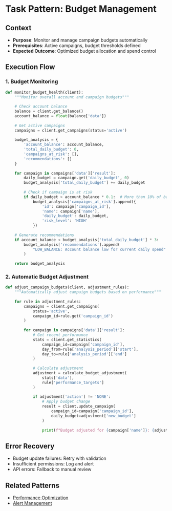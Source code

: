 # Task Pattern: Budget Management

## Context
- **Purpose**: Monitor and manage campaign budgets automatically
- **Prerequisites**: Active campaigns, budget thresholds defined
- **Expected Outcome**: Optimized budget allocation and spend control

## Execution Flow

### 1. Budget Monitoring

```python
def monitor_budget_health(client):
    """Monitor overall account and campaign budgets"""
    
    # Check account balance
    balance = client.get_balance()
    account_balance = float(balance['data'])
    
    # Get active campaigns
    campaigns = client.get_campaigns(status='active')
    
    budget_analysis = {
        'account_balance': account_balance,
        'total_daily_budget': 0,
        'campaigns_at_risk': [],
        'recommendations': []
    }
    
    for campaign in campaigns['data']['result']:
        daily_budget = campaign.get('daily_budget', 0)
        budget_analysis['total_daily_budget'] += daily_budget
        
        # Check if campaign is at risk
        if daily_budget > account_balance * 0.1:  # More than 10% of balance
            budget_analysis['campaigns_at_risk'].append({
                'id': campaign['campaign_id'],
                'name': campaign['name'],
                'daily_budget': daily_budget,
                'risk_level': 'HIGH'
            })
    
    # Generate recommendations
    if account_balance < budget_analysis['total_daily_budget'] * 3:
        budget_analysis['recommendations'].append(
            "LOW_BALANCE: Account balance low for current daily spend"
        )
    
    return budget_analysis
```

### 2. Automatic Budget Adjustment

```python
def adjust_campaign_budgets(client, adjustment_rules):
    """Automatically adjust campaign budgets based on performance"""
    
    for rule in adjustment_rules:
        campaigns = client.get_campaigns(
            status='active',
            campaign_id=rule.get('campaign_id')
        )
        
        for campaign in campaigns['data']['result']:
            # Get recent performance
            stats = client.get_statistics(
                campaign_id=campaign['campaign_id'],
                day_from=rule['analysis_period']['start'],
                day_to=rule['analysis_period']['end']
            )
            
            # Calculate adjustment
            adjustment = calculate_budget_adjustment(
                stats['data'], 
                rule['performance_targets']
            )
            
            if adjustment['action'] != 'NONE':
                # Apply budget change
                result = client.update_campaign(
                    campaign_id=campaign['campaign_id'],
                    daily_budget=adjustment['new_budget']
                )
                
                print(f"Budget adjusted for {campaign['name']}: {adjustment}")
```

## Error Recovery
- Budget update failures: Retry with validation
- Insufficient permissions: Log and alert
- API errors: Fallback to manual review

## Related Patterns
- [Performance Optimization](performance_optimization.md)
- [Alert Management](alert_management.md)
